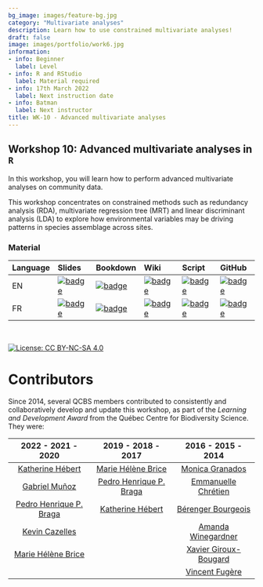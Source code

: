 ```yaml
---
bg_image: images/feature-bg.jpg
category: "Multivariate analyses"
description: Learn how to use constrained multivariate analyses!
draft: false
image: images/portfolio/work6.jpg
information:
- info: Beginner
  label: Level
- info: R and RStudio
  label: Material required
- info: 17th March 2022
  label: Next instruction date
- info: Batman
  label: Next instructor
title: WK-10 - Advanced multivariate analyses
---
```


## Workshop 10: Advanced multivariate analyses in `R`

In this workshop, you will learn how to perform advanced multivariate analyses on community data. 

This workshop concentrates on constrained methods such as redundancy analysis (RDA), multivariate regression tree (MRT) and linear discriminant analysis (LDA) to explore how environmental variables may be driving patterns in species assemblage across sites.

### Material

Language | Slides | Bookdown | Wiki | Script | GitHub 
:--------|:-------|:-----|:-----|:------ |:-------
EN | [![badge](https://img.shields.io/static/v1?style=flat&label=slides&message=10&color=red&logo=html5)](https://qcbsrworkshops.github.io/workshop10/pres-en/workshop10-pres-en.html) | [![badge](https://img.shields.io/static/v1?style=flat&label=book&message=10&logo=github)](https://qcbsrworkshops.github.io/workshop10/book-en/index.html) | [![badge](https://img.shields.io/static/v1?style=flat&label=wiki&message=10&logo=wikipedia)](https://wiki.qcbs.ca/r_workshop10) | [![badge](https://img.shields.io/static/v1?style=flat&label=script&message=10&color=2a50b8&logo=r)](https://qcbsrworkshops.github.io/workshop10/book-en/workshop10-script-en.R) | [![badge](https://img.shields.io/static/v1?style=flat&label=repo&message=dev&color=6f42c1&logo=github)](https://github.com/QCBSRworkshops/workshop10) 
FR | [![badge](https://img.shields.io/static/v1?style=flat&label=diapos&message=10&color=red&logo=html5)](https://qcbsrworkshops.github.io/workshop10/pres-fr/workshop10-pres-fr.html) | [![badge](https://img.shields.io/static/v1?style=flat&label=livre&message=10&logo=github)](https://qcbsrworkshops.github.io/workshop10/book-fr/index.html) | [![badge](https://img.shields.io/static/v1?style=flat&label=wiki&message=10&logo=wikipedia)](https://wiki.qcbs.ca/r_atelier10) | [![badge](https://img.shields.io/static/v1?style=flat&label=script&message=10&color=2a50b8&logo=r)](https://qcbsrworkshops.github.io/workshop10/book-fr/workshop10-script-fr.R) | [![badge](https://img.shields.io/static/v1?style=flat&label=repo&message=dev&color=6f42c1&logo=github)](https://github.com/QCBSRworkshops/workshop10) 

<br> 

[![License: CC BY-NC-SA 4.0](https://img.shields.io/badge/License-CC%20BY--NC--SA%204.0-lightgrey.svg)](https://creativecommons.org/licenses/by-nc-sa/4.0/)


# Contributors

Since 2014, several QCBS members contributed to consistently and collaboratively develop and update this workshop, as part of the *Learning and Development Award* from the Québec Centre for Biodiversity Science. They were:

|      2022 - 2021 - 2020     |      2019 - 2018 - 2017     |      2016 - 2015 - 2014      |
|:---------------------------:|:---------------------------:|:----------------------------:|
| [Katherine Hébert]()    |     [Marie Hélène Brice]()   | [Monica Granados]() |
|  [Gabriel Muñoz]()         |   [Pedro Henrique P. Braga]()  |        [Emmanuelle Chrétien]()       |
|  [Pedro Henrique P. Braga]() | [Katherine Hébert]()                     |       [Bérenger Bourgeois]()       |
| [Kevin Cazelles]() |                             |      [Amanda Winegardner]()      |
|   [Marie Hélène Brice]()      |                             |      [Xavier Giroux-Bougard]()    |
|           |                             |       [Vincent Fugère]()    |